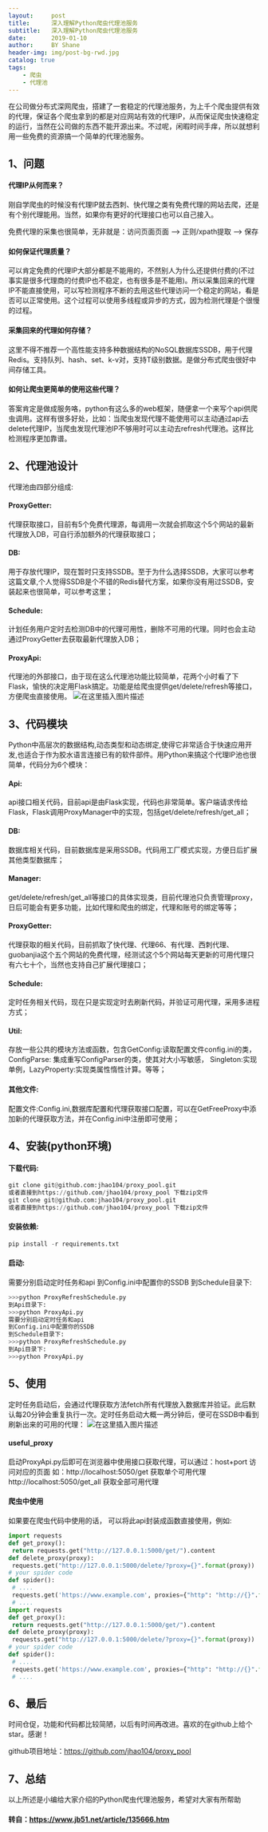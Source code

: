```yaml
---
layout:     post
title:      深入理解Python爬虫代理池服务
subtitle:   深入理解Python爬虫代理池服务
date:       2019-01-10
author:     BY Shane
header-img: img/post-bg-rwd.jpg
catalog: true
tags:
    - 爬虫
    - 代理池
---
```




在公司做分布式深网爬虫，搭建了一套稳定的代理池服务，为上千个爬虫提供有效的代理，保证各个爬虫拿到的都是对应网站有效的代理IP，从而保证爬虫快速稳定的运行，当然在公司做的东西不能开源出来。不过呢，闲暇时间手痒，所以就想利用一些免费的资源搞一个简单的代理池服务。

## 1、问题


#### 代理IP从何而来？

刚自学爬虫的时候没有代理IP就去西刺、快代理之类有免费代理的网站去爬，还是有个别代理能用。当然，如果你有更好的代理接口也可以自己接入。

免费代理的采集也很简单，无非就是：访问页面页面 —> 正则/xpath提取 —> 保存

#### 如何保证代理质量？

   可以肯定免费的代理IP大部分都是不能用的，不然别人为什么还提供付费的(不过事实是很多代理商的付费IP也不稳定，也有很多是不能用)。所以采集回来的代理IP不能直接使用，可以写检测程序不断的去用这些代理访问一个稳定的网站，看是否可以正常使用。这个过程可以使用多线程或异步的方式，因为检测代理是个很慢的过程。

#### 采集回来的代理如何存储？

   这里不得不推荐一个高性能支持多种数据结构的NoSQL数据库SSDB，用于代理Redis。支持队列、hash、set、k-v对，支持T级别数据。是做分布式爬虫很好中间存储工具。

#### 如何让爬虫更简单的使用这些代理？

   答案肯定是做成服务咯，python有这么多的web框架，随便拿一个来写个api供爬虫调用。这样有很多好处，比如：当爬虫发现代理不能使用可以主动通过api去delete代理IP，当爬虫发现代理池IP不够用时可以主动去refresh代理池。这样比检测程序更加靠谱。

## 2、代理池设计
代理池由四部分组成:

#### ProxyGetter:

代理获取接口，目前有5个免费代理源，每调用一次就会抓取这个5个网站的最新代理放入DB，可自行添加额外的代理获取接口；

#### DB:

用于存放代理IP，现在暂时只支持SSDB。至于为什么选择SSDB，大家可以参考这篇文章,个人觉得SSDB是个不错的Redis替代方案，如果你没有用过SSDB，安装起来也很简单，可以参考这里；

#### Schedule:

计划任务用户定时去检测DB中的代理可用性，删除不可用的代理。同时也会主动通过ProxyGetter去获取最新代理放入DB；

#### ProxyApi:

代理池的外部接口，由于现在这么代理池功能比较简单，花两个小时看了下Flask，愉快的决定用Flask搞定。功能是给爬虫提供get/delete/refresh等接口，方便爬虫直接使用。
![在这里插入图片描述](https://img-blog.csdnimg.cn/20190110161215628.jpg?x-oss-process=image/watermark,type_ZmFuZ3poZW5naGVpdGk,shadow_10,text_aHR0cHM6Ly9ibG9nLmNzZG4ubmV0L3Nvbnl2,size_16,color_FFFFFF,t_70)


## 3、代码模块
Python中高层次的数据结构,动态类型和动态绑定,使得它非常适合于快速应用开发,也适合于作为胶水语言连接已有的软件部件。用Python来搞这个代理IP池也很简单，代码分为6个模块：

#### Api:

api接口相关代码，目前api是由Flask实现，代码也非常简单。客户端请求传给Flask，Flask调用ProxyManager中的实现，包括get/delete/refresh/get_all；

#### DB:

数据库相关代码，目前数据库是采用SSDB。代码用工厂模式实现，方便日后扩展其他类型数据库；

#### Manager:

get/delete/refresh/get_all等接口的具体实现类，目前代理池只负责管理proxy，日后可能会有更多功能，比如代理和爬虫的绑定，代理和账号的绑定等等；

#### ProxyGetter:

代理获取的相关代码，目前抓取了快代理、代理66、有代理、西刺代理、guobanjia这个五个网站的免费代理，经测试这个5个网站每天更新的可用代理只有六七十个，当然也支持自己扩展代理接口；
#### Schedule:

定时任务相关代码，现在只是实现定时去刷新代码，并验证可用代理，采用多进程方式；

#### Util:

存放一些公共的模块方法或函数，包含GetConfig:读取配置文件config.ini的类，ConfigParse: 集成重写ConfigParser的类，使其对大小写敏感， Singleton:实现单例，LazyProperty:实现类属性惰性计算。等等；

#### 其他文件:

配置文件:Config.ini,数据库配置和代理获取接口配置，可以在GetFreeProxy中添加新的代理获取方法，并在Config.ini中注册即可使用；

## 4、安装(python环境)

#### 下载代码:
```python
git clone git@github.com:jhao104/proxy_pool.git
或者直接到https://github.com/jhao104/proxy_pool 下载zip文件
git clone git@github.com:jhao104/proxy_pool.git
或者直接到https://github.com/jhao104/proxy_pool 下载zip文件
```
#### 安装依赖:
```python
pip install -r requirements.txt
```
#### 启动:
需要分别启动定时任务和api
到Config.ini中配置你的SSDB
到Schedule目录下:
```python
>>>python ProxyRefreshSchedule.py
到Api目录下:
>>>python ProxyApi.py
需要分别启动定时任务和api
到Config.ini中配置你的SSDB
到Schedule目录下:
>>>python ProxyRefreshSchedule.py
到Api目录下:
>>>python ProxyApi.py
```
## 5、使用

定时任务启动后，会通过代理获取方法fetch所有代理放入数据库并验证。此后默认每20分钟会重复执行一次。定时任务启动大概一两分钟后，便可在SSDB中看到刷新出来的可用的代理：
![在这里插入图片描述](https://img-blog.csdnimg.cn/20190110161653291.jpg?x-oss-process=image/watermark,type_ZmFuZ3poZW5naGVpdGk,shadow_10,text_aHR0cHM6Ly9ibG9nLmNzZG4ubmV0L3Nvbnl2,size_16,color_FFFFFF,t_70)
#### useful_proxy

启动ProxyApi.py后即可在浏览器中使用接口获取代理，可以通过：host+port 访问对应的页面
如：http://localhost:5050/get 获取单个可用代理
        http://localhost:5050/get_all   获取全部可用代理

#### 爬虫中使用
如果要在爬虫代码中使用的话， 可以将此api封装成函数直接使用，例如:
```python
import requests
def get_proxy():
 return requests.get("http://127.0.0.1:5000/get/").content
def delete_proxy(proxy):
 requests.get("http://127.0.0.1:5000/delete/?proxy={}".format(proxy))
# your spider code
def spider():
 # ....
 requests.get('https://www.example.com', proxies={"http": "http://{}".format(get_proxy)})
 # ....
import requests
def get_proxy():
 return requests.get("http://127.0.0.1:5000/get/").content
def delete_proxy(proxy):
 requests.get("http://127.0.0.1:5000/delete/?proxy={}".format(proxy))
# your spider code
def spider():
 # ....
 requests.get('https://www.example.com', proxies={"http": "http://{}".format(get_proxy)})
 # ....
```
## 6、最后

时间仓促，功能和代码都比较简陋，以后有时间再改进。喜欢的在github上给个star。感谢！

github项目地址：https://github.com/jhao104/proxy_pool

## 7、总结

以上所述是小编给大家介绍的Python爬虫代理池服务，希望对大家有所帮助


#### 转自：https://www.jb51.net/article/135666.htm